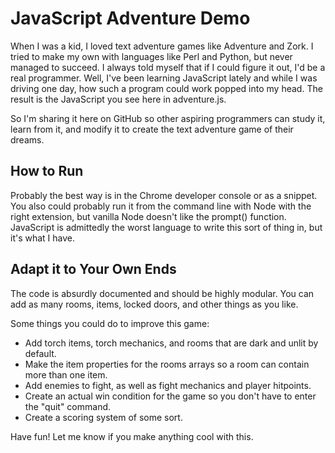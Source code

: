 # JavaScript Adventure Demo

When I was a kid, I loved text adventure games like Adventure and Zork. I tried to make my own with languages like Perl and Python, but never managed to succeed. I always told myself that if I could figure it out, I'd be a real programmer. Well, I've been learning JavaScript lately and while I was driving one day, how such a program could work popped into my head. The result is the JavaScript you see here in adventure.js.

So I'm sharing it here on GitHub so other aspiring programmers can study it, learn from it, and modify it to create the text adventure game of their dreams.

## How to Run

Probably the best way is in the Chrome developer console or as a snippet. You also could probably  run it from the command line with Node with the right extension, but vanilla Node doesn't like the prompt() function. JavaScript is admittedly the worst language to write this sort of thing in, but it's what I have.

## Adapt it to Your Own Ends

The code is absurdly documented and should be highly modular. You can add as many rooms, items, locked doors, and other things as you like.

Some things you could do to improve this game:

* Add torch items, torch mechanics, and rooms that are dark and unlit by default.
* Make the item properties for the rooms arrays so a room can contain more than one item.
* Add enemies to fight, as well as fight mechanics and player hitpoints.
* Create an actual win condition for the game so you don't have to enter the "quit" command.
* Create a scoring system of some sort.

Have fun! Let me know if you make anything cool with this.